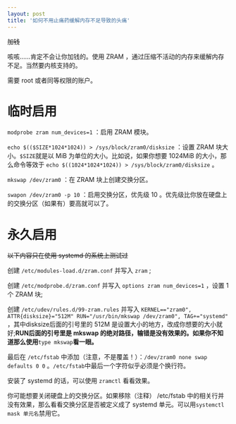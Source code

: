 ```yaml
---
layout: post
title: '如何不用止痛药缓解内存不足导致的头痛'
---
```

~~加钱~~

咳咳……肯定不会让你加钱的。使用 ZRAM ，通过压缩不活动的内存来缓解内存不足。当然要内核支持的。

需要 root 或者同等权限的账户。

# 临时启用

```modprobe zram num_devices=1``` ：启用 ZRAM 模块。

```echo $(($SIZE*1024*1024)) > /sys/block/zram0/disksize``` ：设置 ZRAM 块大小。```$SIZE```就是以 MiB 为单位的大小。比如说，如果你想要 1024MiB 的大小，那么命令等效于 ```echo $((1024*1024*1024)) > /sys/block/zram0/disksize``` 。

```mkswap /dev/zram0``` ：在 ZRAM 块上创建交换分区。

```swapon /dev/zram0 -p 10``` ：启用交换分区，优先级 10 。优先级比你放在硬盘上的交换分区（如果有）要高就可以了。

# 永久启用

~~以下内容只在使用 systemd 的系统上测试过~~

创建 ```/etc/modules-load.d/zram.conf``` 并写入 ```zram``` ;

创建 ```/etc/modprobe.d/zram.conf``` 并写入 ```options zram num_devices=1``` ，设置 1 个 ZRAM 块;

创建 ```/etc/udev/rules.d/99-zram.rules``` 并写入 ```KERNEL=="zram0", ATTR{disksize}="512M" RUN="/usr/bin/mkswap /dev/zram0", TAG+="systemd"``` ，其中disksize后面的引号里的 512M 是设置大小的地方，改成你想要的大小就好;**RUN后面的引号里是 mkswap 的绝对路径，输错是没有效果的。如果你不知道那么使用**```type mkswap```**看一眼。**

最后在 ```/etc/fstab``` 中添加（注意，不是覆盖！）：```/dev/zram0 none swap defaults 0 0``` 。```/etc/fstab```中最后一个字符似乎必须是个换行符。

安装了 systemd 的话，可以使用 ```zramctl``` 看看效果。

你可能想要关闭硬盘上的交换分区。如果移除（注释） /etc/fstab 中的相关行并没有效果，那么看看交换分区是否被定义成了 systemd 单元。可以用```systemctl mask 单元名```禁用它。
